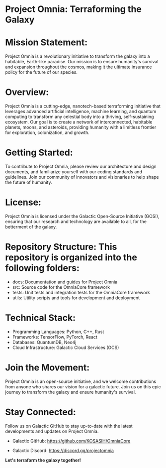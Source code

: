 # Project Omnia: Terraforming the Galaxy

# Mission Statement: 

Project Omnia is a revolutionary initiative to transform the galaxy into a habitable, Earth-like paradise. Our mission is to ensure humanity's survival and expansion throughout the cosmos, making it the ultimate insurance policy for the future of our species.

# Overview: 

Project Omnia is a cutting-edge, nanotech-based terraforming initiative that leverages advanced artificial intelligence, machine learning, and quantum computing to transform any celestial body into a thriving, self-sustaining ecosystem. Our goal is to create a network of interconnected, habitable planets, moons, and asteroids, providing humanity with a limitless frontier for exploration, colonization, and growth.

# Getting Started: 

To contribute to Project Omnia, please review our architecture and design documents, and familiarize yourself with our coding standards and guidelines. Join our community of innovators and visionaries to help shape the future of humanity.

# License: 

Project Omnia is licensed under the Galactic Open-Source Initiative (GOSI), ensuring that our research and technology are available to all, for the betterment of the galaxy.

# Repository Structure: This repository is organized into the following folders:

- docs: Documentation and guides for Project Omnia
- src: Source code for the OmniaCore framework
- tests: Unit tests and integration tests for the OmniaCore framework
- utils: Utility scripts and tools for development and deployment

# Technical Stack:

- Programming Languages: Python, C++, Rust
- Frameworks: TensorFlow, PyTorch, React
- Databases: QuantumDB, Neo4j
- Cloud Infrastructure: Galactic Cloud Services (GCS)

# Join the Movement: 

Project Omnia is an open-source initiative, and we welcome contributions from anyone who shares our vision for a galactic future. Join us on this epic journey to transform the galaxy and ensure humanity's survival.

# Stay Connected: 

Follow us on Galactic GitHub to stay up-to-date with the latest developments and updates on Project Omnia.

- Galactic GitHub: https://github.com/KOSASIH/OmniaCore

- Galactic Discord: https://discord.gg/projectomnia

**Let's terraform the galaxy together!**
